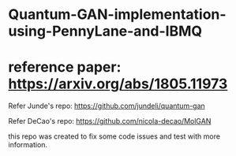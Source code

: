 # Quantum-GAN-implementation-using-PennyLane-and-IBMQ

# reference paper: https://arxiv.org/abs/1805.11973

Refer Junde's repo: https://github.com/jundeli/quantum-gan

Refer DeCao's repo: https://github.com/nicola-decao/MolGAN

this repo was created to fix some code issues and test with more information. 
